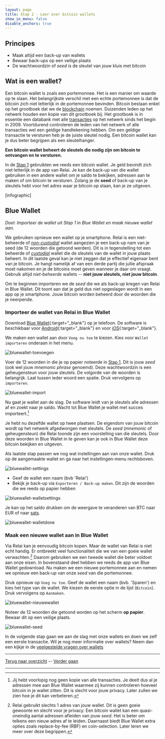 ```yaml
---
layout: page
title: Stap 2 - Leer over bitcoin wallets
show_in_menu: false
disable_anchors: true
---
```

## Principes

* Maak altijd een back-up van wallets
* Bewaar back-ups op een veilige plaats
* De wachtwoordzin of *seed* is de sleutel van jouw kluis met bitcoin

## Wat is een wallet?
Een bitcoin wallet is zoals een portemonnee. Het is een manier om waarde op te slaan. Het belangrijkste verschil met een echte portemonnee is dat de bitcoin zich niet letterlijk in de portemonnee bevinden. Bitcoin bestaan enkel op het grootboek dat we de [blockchain](definities.md#blockchain) noemen. Duizenden leden op het netwerk houden een kopie van dit grootboek bij. Het grootboek is in essentie een databank met alle [transacties](definities.md#transacties) op het netwerk sinds het begin in 2009. Voortdurend controleren de leden van het netwerk of alle transacties wel een geldige handtekening hebben. Om een geldige transactie te versturen heb je de juiste sleutel nodig. Een bitcoin wallet kan je dus beter begrijpen als een sleutelhanger.

**Een bitcoin wallet beheert de sleutels die nodig zijn om bitcoin te ontvangen en te versturen.**

In de [Stap 1](stap1.md) gebruikten we reeds een bitcoin wallet. Je geld bevindt zich niet letterlijk in de app van Relai. Je kan de back-up van die wallet gebruiken in een andere wallet om je saldo te bekijken, adressen aan te maken of om bitcoin te versturen. Zolang je de **seed** of back-up van je sleutels hebt voor het adres waar je bitcoin op staan, kan je ze uitgeven.

[infographic]

## Blue Wallet
*Doel: Importeer de wallet uit Stap 1 in Blue Wallet en maak nieuwe wallet aan.*

We gebruiken opnieuw een wallet op je smartphone. Relai is een niet-beheerde of [*non-custodial*](definities.md#non-custodial) wallet aangezien je een back-up nam van je seed (de 12 woorden die getoond werden). Dit is in tegenstelling tot een beheerde of [*custodial*](definities.md#custodial) wallet die de sleutels van de wallet in jouw plaats beheert. In dit laatste geval kan je niet zeggen dat je effectief eigenaar bent van je bitcoin. Je hangt namelijk af van een derde partij die jullie afspraak moet nakomen en je de bitcoins moet geven wanneer je daar om vraagt. Gebruik altijd *niet-beheerde* wallets -- **niet jouw sleutels, niet jouw bitcoin**.

Om te beginnen importeren we de *seed* die we als back-up kregen van Relai in Blue Wallet. Dit toont aan dat je geld dus niet opgeslagen wordt in een app op je smartphone. Jouw bitcoin worden beheerd door de woorden die je neerpende.

### Importeer de wallet van Relai in Blue Wallet

Download [Blue Wallet](https://bluewallet.io/){:target="_blank"} op je telefoon. De software is beschikbaar voor [Android](https://play.google.com/store/apps/details?id=io.bluewallet.bluewallet){:target="_blank"} en voor [iOS](https://itunes.apple.com/app/bluewallet-bitcoin-wallet/id1376878040){:target="_blank"}.

We maken een wallet aan door `Voeg nu toe` te kiezen. Kies voor `Wallet importeren` onderaan in het menu.

![bluewallet-toevoegen](https://github.com/SovereignNode/Spaartechnologie/blob/master/documentation/images/bwvoegtoe.png?raw=true)

Voer de 12 woorden in die je op papier noteerde in [Stap 1](stap1.md). Dit is jouw *seed* (ook wel jouw *mnemonic phrase* genoemd). Deze wachtwoordzin is een geheugensteun voor jouw sleutels. De volgorde van de woorden is belangrijk. Laat tussen ieder woord een spatie. Druk vervolgens op `importeren`.

![bluewallet-import](https://github.com/SovereignNode/Spaartechnologie/blob/master/documentation/images/bwimport.png?raw=true)

Nu gaat je wallet aan de slag. De software leidt van je sleutels alle adressen af en zoekt naar je saldo. Wacht tot Blue Wallet je wallet met succes importeert.[^1]

[^1]: Jij hebt voorlopig nog geen kopie van alle transacties. Je deelt dus al je adressen mee aan Blue Wallet waarmee zij kunnen controleren hoeveel bitcoin in je wallet zitten. Dit is slecht voor jouw privacy. Later zullen we zien hoe je dit kan verbeteren.

Je hebt nu dezelfde wallet op twee plaatsen. De eigendom van jouw bitcoin wordt op het netwerk afgedwongen met sleutels. De *seed* (*mnemonic* of geheugensteun) die Relai toonde zijn een voorstelling van die sleutels. Door deze woorden in Blue Wallet in te geven kan je ook in Blue Wallet deze bitcoin bekijken en uitgeven.

Als laatste stap passen we nog wat instellingen aan van onze wallet. Druk op de aangemaakte wallet en ga naar het instellingen-menu rechtsboven.

![bluewallet-settings](https://github.com/SovereignNode/Spaartechnologie/blob/master/documentation/images/bwsettings.png?raw=true)

* Geef de wallet een naam (bvb 'Relai')
* Bekijk je back-up via `Exporteren / Back-up maken`. Dit zijn de woorden die we reeds op papier hebben

![bluewallet-walletsettings](https://github.com/SovereignNode/Spaartechnologie/blob/master/documentation/images/bwwalletsettings.png?raw=true)

Je kan op het saldo drukken om de weergave te veranderen van BTC naar EUR of naar [sats](definities.md#satoshi).

![bluewallet-walletdone](https://github.com/SovereignNode/Spaartechnologie/blob/master/documentation/images/bwwalletdone.png?raw=true)


### Maak een nieuwe wallet aan in Blue Wallet
Via Relai kan je eenvoudig bitcoin kopen. Maar de wallet van Relai is niet echt handig. Er ontbreekt veel functionaliteit die we van een goeie wallet verwachten.[^2] Daarom gebruiken we een tweede wallet die beter voldoet aan onze eisen. In bovenstaand deel hebben we reeds de app van Blue Wallet gedownload. Nu maken we een nieuwe portemonnee aan en nemen we opnieuw een back-up van onze *seed* van die portemonnee.

[^2]: Relai gebruikt slechts 1 adres van jouw wallet. Dit is geen goeie gewoonte en slecht voor je privacy. Een bitcoin wallet kan een quasi-oneindig aantal adressen afleiden van jouw *seed*. Het is beter om telkens een nieuw adres af te leiden. Daarnaast biedt Blue Wallet extra opties zoals replace-by-fee (RBF) en coin-selection. Later leren we meer over deze begrippen.

Druk opnieuw op  `Voeg nu toe`. Geef de wallet een naam (bvb. 'Sparen') en kies het type van de wallet. We kiezen de eerste optie in de lijst (`Bitcoin`). Druk vervolgens op `Aanmaken`.

![bluewallet-nieuwewallet](https://github.com/SovereignNode/Spaartechnologie/blob/master/documentation/images/bw-nieuwewallet.png?raw=true)

Noteer de 12 woorden die getoond worden op het scherm **op papier**. Bewaar dit op een veilige plaats.

![bluewallet-seed](https://github.com/SovereignNode/Spaartechnologie/blob/master/documentation/images/bwseed.png?raw=true)

In de volgende stap gaan we aan de slag met onze wallets en doen we zelf een eerste transactie. Wil je nog meer informatie over wallets? Neem dan een kijkje in de [veelgestelde vragen over wallets](faq.md#bitcoin-wallets)

------

[Terug naar overzicht](overzicht.md) --
[Verder gaan](stap3.md)

------
